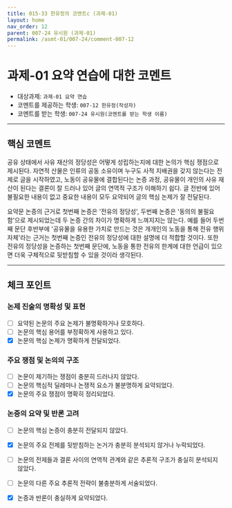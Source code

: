 ```yaml
---
title: 015-33 한유정의 코멘트c (과제-01)
layout: home
nav_order: 12
parent: 007-24 유시원 (과제-01)
permalink: /asmt-01/007-24/comment-007-12
---
```


# 과제-01 요약 연습에 대한 코멘트

- 대상과제: `과제-01 요약 연습`
- 코멘트를 제공하는 학생: `007-12 한유정(작성자)`
- 코멘트를 받는 학생: `007-24 유시원(코멘트를 받는 학생 이름)`

---

## 핵심 코멘트

공유 상태에서 사유 재산의 정당성은 어떻게 성립하는지에 대한 논의가 핵심 쟁점으로 제시된다. 자연적 산물은 인류의 공동 소유이며 누구도 사적 지배권을 갖지 않는다는 전제로 글을 시작하였고, 노동이 공유물에 결합된다는 논증 과정, 공유물이 개인의 사유 재산이 된다는 결론이 잘 드러나 있어 글의 연역적 구조가 이해하기 쉽다. 글 전반에 있어 불필요한 내용이 없고 중요한 내용이 모두 요약되어 글의 핵심 논제가 잘 전달된다.

요약문 논증의 근거로 첫번째 논증은 '전유의 정당성', 두번째 논증은 '동의의 불필요함'으로 제시되었는데 두 논증 간의 차이가 명확하게 느껴지지는 않는다. 예를 들어 두번째 문단 후반부에 '공유물을 유용한 가치로 만드는 것은 개개인의 노동을 통해 전유 행위 자체'라는 근거는 첫번째 논증인 전유의 정당성에 대한 설명에 더 적합할 것이다.  또한 전유의 정당성을 논증하는 첫번째 문단에, 노동을 통한 전유의 한계에 대한 언급이 있으면 더욱 구체적으로 뒷받침할 수 있을 것이라 생각된다.

---

## 체크 포인트

### 논제 진술의 명확성 및 표현  
- [ ] 요약된 논문의 주요 논제가 불명확하거나 모호하다.  
- [ ] 논문의 핵심 용어를 부정확하게 사용하고 있다.  
- [x] 논문의 핵심 논제가 명확하게 전달되었다.  

### 주요 쟁점 및 논의의 구조  
- [ ] 논문이 제기하는 쟁점이 충분히 드러나지 않았다.  
- [ ] 논문의 핵심적 딜레마나 논쟁적 요소가 불분명하게 요약되었다.  
- [x] 논문의 주요 쟁점이 명확히 정리되었다.  

### 논증의 요약 및 반론 고려  
- [ ] 논문의 핵심 논증이 충분히 전달되지 않았다.  
- [x] 논문의 주요 전제를 뒷받침하는 논거가 충분히 분석되지 않거나 누락되었다.  
- [ ] 논문의 전제들과 결론 사이의 연역적 관계와 같은 추론적 구조가 충실히 분석되지 않았다.  
- [ ] 논문의 다른 주요 추론적 전략이 불충분하게 서술되었다.
- [x] 논증과 반론이 충실하게 요약되었다.


